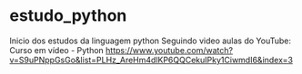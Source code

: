 # estudo_python
Inicio dos estudos da linguagem python
Seguindo video aulas do YouTube: Curso em vídeo - Python
https://www.youtube.com/watch?v=S9uPNppGsGo&list=PLHz_AreHm4dlKP6QQCekuIPky1CiwmdI6&index=3

